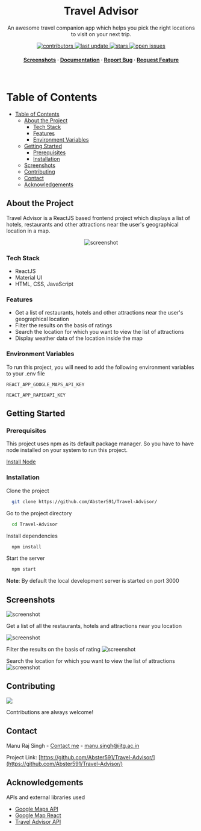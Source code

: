 <div align="center">
  <h1>Travel Advisor</h1>
  
  <p>
    An awesome travel companion app which helps you pick the right locations to visit on your next trip.
  </p>

<!-- Badges -->
<p>
  <a href="https://github.com/Abster591/Travel-Advisor/graphs/contributors">
    <img src="https://img.shields.io/badge/contributors-1-green" alt="contributors" />
  </a>
  <a href="">
    <img src="https://img.shields.io/badge/last%20commit-july-yellow" alt="last update" />
  </a>
  <a href="https://github.com/Abster591/Travel-Advisor/stargazers">
    <img src="https://img.shields.io/badge/stars-1-blue" alt="stars" />
  </a>
  <a href="https://github.com/Abster591/Travel-Advisor/issues">
    <img src="https://img.shields.io/badge/issues-0%20open-success" alt="open issues" />
  </a>
</p>
   
<h4>
    <a href="#screenshots">Screenshots</a>
  <span> · </span>
    <a href="https://github.com/Abster591/Travel-Advisor/">Documentation</a>
  <span> · </span>
    <a href="https://github.com/Abster591/Travel-Advisor/issues">Report Bug</a>
  <span> · </span>
    <a href="https://github.com/Abster591/Travel-Advisor/issues">Request Feature</a>
  </h4>
</div>

<br />

<!-- Table of Contents -->

# Table of Contents

- [Table of Contents](#table-of-contents)
  - [About the Project](#about-the-project)
    - [Tech Stack](#tech-stack)
    - [Features](#features)
    - [Environment Variables](#environment-variables)
  - [Getting Started](#getting-started)
    - [Prerequisites](#prerequisites)
    - [Installation](#installation)
  - [Screenshots](#screenshots)
  - [Contributing](#contributing)
  - [Contact](#contact)
  - [Acknowledgements](#acknowledgements)

<!-- About the Project -->

## About the Project

Travel Advisor is a ReactJS based frontend project which displays a list of hotels, restaurants and other attractions near the user's geographical location in a map.

<div align="center"> 
  <img src="https://drive.google.com/uc?export=view&id=1JJ1tj8t9445wNVtdUedMAY244L8JSxz2" alt="screenshot" />
</div>

<!-- TechStack -->

### Tech Stack

- ReactJS
- Material UI
- HTML, CSS, JavaScript

<!-- Features -->

### Features

- Get a list of restaurants, hotels and other attractions near the user's geographical location
- Filter the results on the basis of ratings
- Search the location for which you want to view the list of attractions
- Display weather data of the location inside the map

<!-- Env Variables -->

### Environment Variables

To run this project, you will need to add the following environment variables to your .env file

`REACT_APP_GOOGLE_MAPS_API_KEY`

`REACT_APP_RAPIDAPI_KEY`

<!-- Getting Started -->

## Getting Started

<!-- Prerequisites -->

### Prerequisites

This project uses npm as its default package manager. So you have to have node installed on your system to run this project.

[Install Node](https://nodejs.org/en/)

<!-- Installation -->

### Installation

Clone the project

```bash
  git clone https://github.com/Abster591/Travel-Advisor/
```

Go to the project directory

```bash
  cd Travel-Advisor
```

Install dependencies

```bash
  npm install
```

Start the server

```bash
  npm start
```

**Note**: By default the local development server is started on port 3000

<!-- Usage -->

## Screenshots

![screenshot](https://drive.google.com/uc?export=view&id=14JLE3xShyIWGE4_RVyIRjb8eFli4rSi3)

Get a list of all the restaurants, hotels and attractions near you location

![screenshot](https://drive.google.com/uc?export=view&id=1N1r-GNpzvbFZ8523M4Dng7keGH4WeJKb)

Filter the results on the basis of rating
![screenshot](https://drive.google.com/uc?export=view&id=12Ra8BgK-S3Nw1ARf4Z0SvurTg1qcuKH-)

Search the location for which you want to view the list of attractions
![screenshot](https://drive.google.com/uc?export=view&id=1TOcWQnNObFFOCKfGON7dc4I81FpkizJH)

<!-- Contributing -->

## Contributing

<a href="https://github.com/Louis3797/awesome-readme-template/graphs/contributors">
  <img src="https://contrib.rocks/image?repo=Louis3797/awesome-readme-template" />
</a>

Contributions are always welcome!

<!-- Contact -->

## Contact

Manu Raj Singh - [Contact me](mailto:manu.singh@iitg.ac.in) - manu.singh@iitg.ac.in

Project Link: [https://github.com/Abster591/Travel-Advisor/](https://github.com/Abster591/Travel-Advisor/)

<!-- Acknowledgments -->

## Acknowledgements

APIs and external libraries used

- [Google Maps API](https://developers.google.com/maps/documentation/javascript/)
- [Google Map React](https://github.com/google-map-react/google-map-react)
- [Travel Advisor API](https://rapidapi.com/apidojo/api/travel-advisor)
